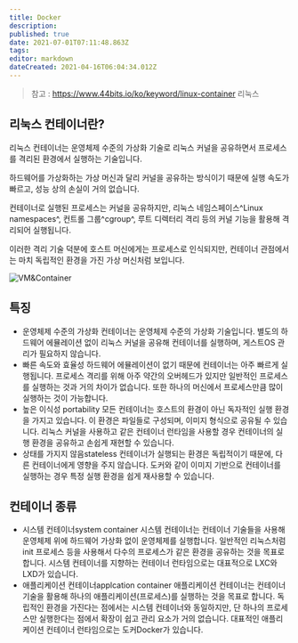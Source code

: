 ```yaml
---
title: Docker 
description: 
published: true
date: 2021-07-01T07:11:48.863Z
tags: 
editor: markdown
dateCreated: 2021-04-16T06:04:34.012Z
---
```



> 참고 : https://www.44bits.io/ko/keyword/linux-container
리눅스
## 리눅스 컨테이너란?

리눅스 컨테이너는 운영체제 수준의 가상화 기술로 리눅스 커널을 공유하면서 프로세스를 격리된 환경에서 실행하는 기술입니다. 

하드웨어를 가상화하는 가상 머신과 달리 커널을 공유하는 방식이기 때문에 실행 속도가 빠르고, 성능 상의 손실이 거의 없습니다. 

컨테이너로 실행된 프로세스는 커널을 공유하지만, 리눅스 네임스페이스^Linux namespaces^, 컨트롤 그룹^cgroup^, 루트 디렉터리 격리 등의 커널 기능을 활용해 격리되어 실행됩니다. 

이러한 격리 기술 덕분에 호스트 머신에게는 프로세스로 인식되지만, 컨테이너 관점에서는 마치 독립적인 환경을 가진 가상 머신처럼 보입니다.

![VM&Container](https://d1.awsstatic.com/Developer%20Marketing/containers/monolith_2-VM-vs-Containers.78f841efba175556d82f64d1779eb8b725de398d.png)

## 특징
- 운영체제 수준의 가상화 
컨테이너는 운영체제 수준의 가상화 기술입니다. 
별도의 하드웨어 에뮬레이션 없이 리눅스 커널을 공유해 컨테이너를 실행하며, 게스트OS 관리가 필요하지 않습니다.
- 빠른 속도와 효율성 
하드웨어 에뮬레이션이 없기 때문에 컨테이너는 아주 빠르게 실행됩니다. 
프로세스 격리를 위해 아주 약간의 오버헤드가 있지만 일반적인 프로세스를 실행하는 것과 거의 차이가 없습니다. 
또한 하나의 머신에서 프로세스만큼 많이 실행하는 것이 가능합니다.
- 높은 이식성 portability
모든 컨테이너는 호스트의 환경이 아닌 독자적인 실행 환경을 가지고 있습니다. 
이 환경은 파일들로 구성되며, 이미지 형식으로 공유될 수 있습니다. 
리눅스 커널을 사용하고 같은 컨테이너 런타임을 사용할 경우 컨테이너의 실행 환경을 공유하고 손쉽게 재현할 수 있습니다.
- 상태를 가지지 않음stateless
컨테이너가 실행되는 환경은 독립적이기 때문에, 다른 컨테이너에게 영향을 주지 않습니다. 
도커와 같이 이미지 기반으로 컨테이너를 실행하는 경우 특정 실행 환경을 쉽게 재사용할 수 있습니다.

## 컨테이너 종류
- 시스템 컨테이너system container
시스템 컨테이너는 컨테이너 기술들을 사용해 운영체제 위에 하드웨어 가상화 없이 운영체제를 실행합니다. 
일반적인 리눅스처럼 init 프로세스 등을 사용해서 다수의 프로세스가 같은 환경을 공유하는 것을 목표로 합니다. 
시스템 컨테이너를 지향하는 컨테이너 런타임으로는 대표적으로 LXC와 LXD가 있습니다.
- 애플리케이션 컨테이너applcation container
애플리케이션 컨테이너는 컨테이너 기술을 활용해 하나의 애플리케이션(프로세스)를 실행하는 것을 목표로 합니다. 
독립적인 환경을 가진다는 점에서는 시스템 컨테이너와 동일하지만, 단 하나의 프로세스만 실행한다는 점에서 확장이 쉽고 관리 요소가 거의 없습니다. 
대표적인 애플리케이션 컨테이너 런타임으로는 도커Docker가 있습니다.







